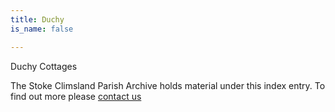 ```yaml
---
title: Duchy
is_name: false

---
```


Duchy Cottages


The Stoke Climsland Parish Archive holds material under this index entry. To find out more please [contact us](/contact/)
